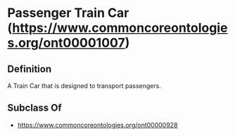 # Passenger Train Car (https://www.commoncoreontologies.org/ont00001007)

## Definition
A Train Car that is designed to transport passengers.

## Subclass Of
- https://www.commoncoreontologies.org/ont00000928

